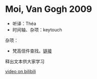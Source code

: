 # Moi, Van Gogh 2009

- 听译：Théa
- 时间轴、杂项：keytouch

杂项：
- 梵高信件查找。[链接](http://vangoghletters.org/vg/)

释出文本供大家学习

[video on bilibili](https://www.bilibili.com/video/BV1sb411n7Ct/)